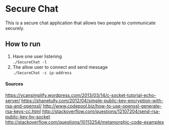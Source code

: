 # Secure Chat  
This is a secure chat application that allows two people to communicate securely.  

## How to run  

1. Have one user listening   
  ```./SecureChat -l```
2. The allow user to connect and send message  
  ```./SecureChat -c ip-address```  


#### Sources  

https://vcansimplify.wordpress.com/2013/03/14/c-socket-tutorial-echo-server/
https://shanetully.com/2012/04/simple-public-key-encryption-with-rsa-and-openssl/
http://www.codepool.biz/how-to-use-openssl-generate-rsa-keys-cc.html
http://stackoverflow.com/questions/12107204/send-rsa-public-key-by-socket
http://stackoverflow.com/questions/10113254/metamorphic-code-examples
